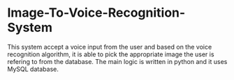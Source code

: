 # Image-To-Voice-Recognition-System

This system accept a voice input from the user and based on the voice recognition algorithm, it is able to pick the appropriate image the user is refering to from the database. 
The main logic is written in python and it uses MySQL database. 
